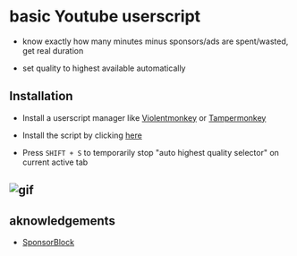 # basic Youtube userscript

- know exactly how many minutes minus sponsors/ads are spent/wasted, get real duration

- set quality to highest available automatically

## Installation

- Install a userscript manager like [Violentmonkey](https://violentmonkey.github.io/get-it/) or [Tampermonkey](https://www.tampermonkey.net/)
- Install the script by clicking [here](https://github.com/optionsx/youtubeModification/raw/main/relativeToSpeed.user.js)

- Press `SHIFT + S` to temporarily stop "auto highest quality selector" on current active tab

## ![gif](https://files.catbox.moe/z75nfq.gif)

## aknowledgements

- [SponsorBlock](https://sponsor.ajay.app/)
